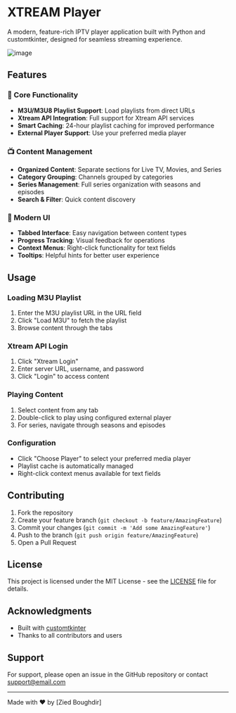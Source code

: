 # XTREAM Player

A modern, feature-rich IPTV player application built with Python and customtkinter, designed for seamless streaming experience.

![image](https://github.com/user-attachments/assets/c6d61f90-ac7f-4f4f-af15-5d996952132c)


## Features

### 🎯 Core Functionality
- **M3U/M3U8 Playlist Support**: Load playlists from direct URLs
- **Xtream API Integration**: Full support for Xtream API services
- **Smart Caching**: 24-hour playlist caching for improved performance
- **External Player Support**: Use your preferred media player

### 📺 Content Management
- **Organized Content**: Separate sections for Live TV, Movies, and Series
- **Category Grouping**: Channels grouped by categories
- **Series Management**: Full series organization with seasons and episodes
- **Search & Filter**: Quick content discovery

### 🎨 Modern UI
- **Tabbed Interface**: Easy navigation between content types
- **Progress Tracking**: Visual feedback for operations
- **Context Menus**: Right-click functionality for text fields
- **Tooltips**: Helpful hints for better user experience

## Usage

### Loading M3U Playlist
1. Enter the M3U playlist URL in the URL field
2. Click "Load M3U" to fetch the playlist
3. Browse content through the tabs

### Xtream API Login
1. Click "Xtream Login"
2. Enter server URL, username, and password
3. Click "Login" to access content

### Playing Content
1. Select content from any tab
2. Double-click to play using configured external player
3. For series, navigate through seasons and episodes

### Configuration
- Click "Choose Player" to select your preferred media player
- Playlist cache is automatically managed
- Right-click context menus available for text fields

## Contributing

1. Fork the repository
2. Create your feature branch (`git checkout -b feature/AmazingFeature`)
3. Commit your changes (`git commit -m 'Add some AmazingFeature'`)
4. Push to the branch (`git push origin feature/AmazingFeature`)
5. Open a Pull Request

## License

This project is licensed under the MIT License - see the [LICENSE](LICENSE) file for details.

## Acknowledgments

- Built with [customtkinter](https://github.com/TomSchimansky/CustomTkinter)
- Thanks to all contributors and users

## Support

For support, please open an issue in the GitHub repository or contact [support@email.com](mailto:support@email.com)

---
Made with ❤️ by [Zied Boughdir]
